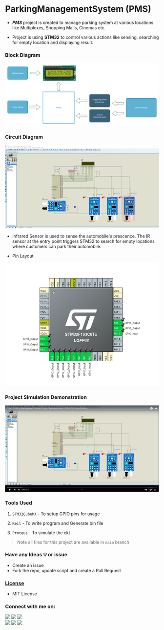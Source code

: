 # ParkingManagementSystem (PMS)

- ***PMS*** project is created to manage parking system at various locations like Multiplexes, Shopping Malls, Cinemas etc.

- Project is using **STM32** to control various actions like sensing, searching for empty location and displaying result.


### Block Diagram
![Block Diagram](https://github.com/dmdhrumilmistry/ParkingManagementSystem/blob/main/.images/Block_Diagram/Smart%20Parking%20Management%20System%20-%20Block%20Diagram%20with%20Supplies%20-%20colored.png?raw=True)


### Circuit Diagram

![PMS Circuit Diagram](https://github.com/dmdhrumilmistry/ParkingManagementSystem/blob/main/.images/CktDiagram.png?raw=True) 

- Infrared Sensor is used to sense the automobile's prescence. The IR sensor at the entry point triggers STM32 to search for empty locations where customers can park their automobile.

- Pin Layout

![Pin Layout](https://github.com/dmdhrumilmistry/ParkingManagementSystem/blob/main/.images/STM32F103C6Tx_Pinouts.png?raw=True)


### Project Simulation Demonstration

[![Youtube Video](https://github.com/dmdhrumilmistry/ParkingManagementSystem/blob/main/.images/YoutubeDemo.png?raw=True)](https://www.youtube.com/watch?v=Nd3685FGHyo)

### Tools Used

1. ``STM32CubeMX`` - To setup GPIO pins for usage

2. ``Keil`` - To write program and Generate bin file

3. ``Proteus`` - To simulate the ckt

> Note all files for this project are available in `main` branch 


### Have any Ideas 💡 or issue
- Create an issue
- Fork the repo, update script and create a Pull Request
       
### [License](https://github.com/dmdhrumilmistry/ParkingManagementSystem/blob/main/LICENSE)
- MIT License


### Connect with me on:
  
  <p align ="left">
    <a href = "https://github.com/dmdhrumilmistry" target="_blank"><img src = "https://img.shields.io/badge/Github-dmdhrumilmistry-333"></a>
    <a href = "https://www.instagram.com/dmdhrumilmistry/" target="_blank"><img src = "https://img.shields.io/badge/Instagram-dmdhrumilmistry-833ab4"></a>
    <a href = "https://twitter.com/dmdhrumilmistry" target="_blank"><img src = "https://img.shields.io/badge/Twitter-dmdhrumilmistry-4078c0"></a><br>
    <a href = "https://www.youtube.com/channel/UChbjrRvbzgY3BIomUI55XDQ" target="_blank"><img src = "https://img.shields.io/badge/YouTube-Dhrumil%20Mistry-critical"></a>
    <a href = "https://dhrumilmistrywrites.blogspot.com/ " target="_blank"><img src = "https://img.shields.io/badge/Blog-Dhrumil%20Mistry-bd2c00"></a>
    <a href = "https://www.linkedin.com/in/dhrumil-mistry-312966192/" target="_blank"><img src = "https://img.shields.io/badge/LinkedIn-Dhrumil%20Mistry-4078c0"></a><br>
   </p>
  

